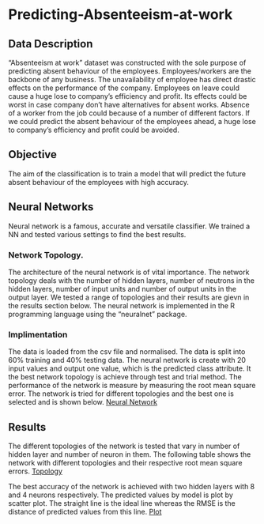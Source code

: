 # Predicting-Absenteeism-at-work

## Data Description
“Absenteeism at work” dataset was constructed with the sole purpose of predicting absent behaviour of the employees. Employees/workers are the backbone of any business. The unavailability of employee has direct drastic effects on the performance of the company. Employees on leave could cause a huge lose to company’s efficiency and profit. Its effects could be worst in case company don’t have alternatives for absent works. Absence of a worker from the job could because of a number of different factors. If we could predict the absent behaviour of the employees ahead, a huge lose to company’s efficiency and profit could be avoided.     

## Objective
The aim of the classification is to train a model that will predict the future absent behaviour of the employees with high accuracy.

## Neural Networks
Neural network is a famous, accurate and versatile classifier. We trained a NN and tested various settings to find the best results.
### Network Topology.
The architecture of the neural network is of vital importance. The network topology deals with the number of hidden layers, number of neutrons in the hidden layers, number of input units and number of output units in the output layer. We tested a range of topologies and their results are gievn in the results section below.
The neural network is implemented in the R programming language using the “neuralnet” package. 
### Implimentation
The data is loaded from the csv file and normalised. The data is split into 60% training and 40% testing data. The neural network is create with 20 input values and output one value, which is the predicted class attribute. It the best network topology is achieve through test and trial method. The performance of the network is measure by measuring the root mean square error. The network is tried for different topologies and the best one is selected and is shown below. 
[Neural Network](NN.png)

## Results
The different topologies of the network is tested that vary in number of hidden layer and number of neuron in them. The following table shows the network with different topologies and their respective root mean square errors. 
[Topology](results.png)

The best accuracy of the network is achieved with two hidden layers with 8 and 4 neurons respectively. The predicted values by model is plot by scatter plot. The straight line is the ideal line whereas the RMSE is the distance of predicted values from this line. 
[Plot](NN_result.png)
